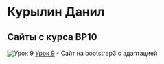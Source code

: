 # Курылин Данил
## Сайты с курса ВР10

![Урок 9](/img/lesson_09 "Урок 9") [Урок 9](danilkurylin.github.io/lesson_12/index.html "Сайт на bootstrap3") - Сайт на bootstrap3 с адаптацией

